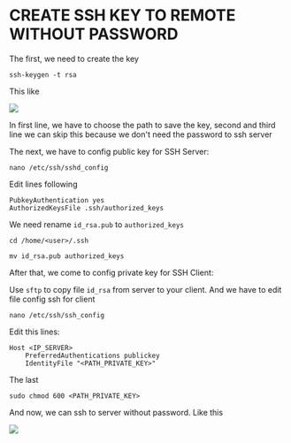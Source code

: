# CREATE SSH KEY TO REMOTE WITHOUT PASSWORD

The first, we need to create the key

    ssh-keygen -t rsa

This like

![](https://i.imgur.com/rUH6ygS.png)

In first line, we have to choose the path to save the key, second and third line we can skip this because we don't need the password to ssh server

The next, we have to config public key for SSH Server:

    nano /etc/ssh/sshd_config

Edit lines following

    PubkeyAuthentication yes
    AuthorizedKeysFile .ssh/authorized_keys

We need rename `id_rsa.pub` to `authorized_keys`

    cd /home/<user>/.ssh
>
    mv id_rsa.pub authorized_keys

After that, we come to config private key for SSH Client:

Use `sftp` to copy file `id_rsa` from server to your client. And we have to edit file config ssh for client

    nano /etc/ssh/ssh_config

Edit this lines:

    Host <IP_SERVER>
        PreferredAuthentications publickey
        IdentityFile "<PATH_PRIVATE_KEY>"

The last

    sudo chmod 600 <PATH_PRIVATE_KEY>

And now, we can ssh to server without password. Like this

![](https://i.imgur.com/mH21vTF.png)
